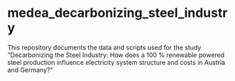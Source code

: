 # medea_decarbonizing_steel_industry

This repository documents the data and scripts used for the study "Decarbonizing the Steel Industry: How does a 100 % renewable powered steel production influence electricity system structure and costs in Austria and Germany?"
